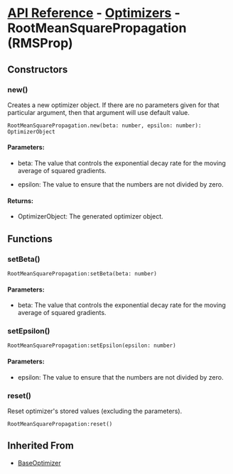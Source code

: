 # [API Reference](../../API.md) - [Optimizers](../Optimizers.md) - RootMeanSquarePropagation (RMSProp)

## Constructors

### new()

Creates a new optimizer object. If there are no parameters given for that particular argument, then that argument will use default value.

```
RootMeanSquarePropagation.new(beta: number, epsilon: number): OptimizerObject
```

#### Parameters:

* beta: The value that controls the exponential decay rate for the moving average of squared gradients.

* epsilon: The value to ensure that the numbers are not divided by zero.

#### Returns:

* OptimizerObject: The generated optimizer object.

## Functions

### setBeta()

```
RootMeanSquarePropagation:setBeta(beta: number)
```

#### Parameters:

* beta: The value that controls the exponential decay rate for the moving average of squared gradients.

### setEpsilon()

```
RootMeanSquarePropagation:setEpsilon(epsilon: number)
```

#### Parameters:

* epsilon: The value to ensure that the numbers are not divided by zero.

### reset()

Reset optimizer's stored values (excluding the parameters).

```
RootMeanSquarePropagation:reset()
```

## Inherited From

* [BaseOptimizer](BaseOptimizer.md)
